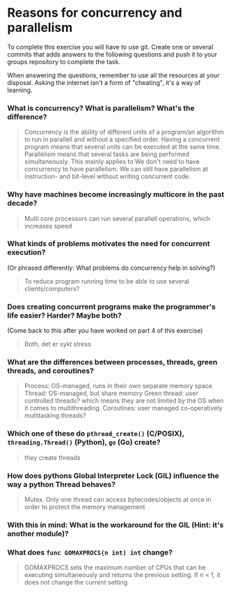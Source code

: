# Reasons for concurrency and parallelism


To complete this exercise you will have to use git. Create one or several commits that adds answers to the following questions and push it to your groups repository to complete the task.

When answering the questions, remember to use all the resources at your disposal. Asking the internet isn't a form of "cheating", it's a way of learning.

 ### What is concurrency? What is parallelism? What's the difference?
  > Concurrency is the ability of different units of a program/an algorithm to run in parallell and without a specified order. Having a concurrent program means that several units can be executed at the same time.
 > Parallelism means that several tasks are being performed simultaneously. This mainly applies to 
 > We don't need to have concurrency to have parallelism. We can still have parallelism at instruction- and bit-level without writing concurrent code.
 
 ### Why have machines become increasingly multicore in the past decade?
 > Multi core processors can run several parallell operations, which increases speed
 
 ### What kinds of problems motivates the need for concurrent execution?
 (Or phrased differently: What problems do concurrency help in solving?)
 > To reduce program running time
 > to be able to use several clients/computers?
 
 ### Does creating concurrent programs make the programmer's life easier? Harder? Maybe both?
 (Come back to this after you have worked on part 4 of this exercise)
 > Both, det er sykt stress
 
 ### What are the differences between processes, threads, green threads, and coroutines?
 > Process: OS-managed, runs in their own separate memory space
 > Thread: OS-managed, but share memory
 > Green thread: user controlled threads? which means they are not limited by the OS when it comes to multithreading. 
 > Coroutines: user managed co-operatively multitasking threads?
 
 ### Which one of these do `pthread_create()` (C/POSIX), `threading.Thread()` (Python), `go` (Go) create?
 > they create threads
 
 ### How does pythons Global Interpreter Lock (GIL) influence the way a python Thread behaves?
 > Mutex. Only one thread can access bytecodes/objects at once in order to protect the memory management
 
 ### With this in mind: What is the workaround for the GIL (Hint: it's another module)?
 > 
 
 ### What does `func GOMAXPROCS(n int) int` change? 
 > GOMAXPROCS sets the maximum number of CPUs that can be executing simultaneously and returns the previous setting. If n < 1, it does not change the current setting
